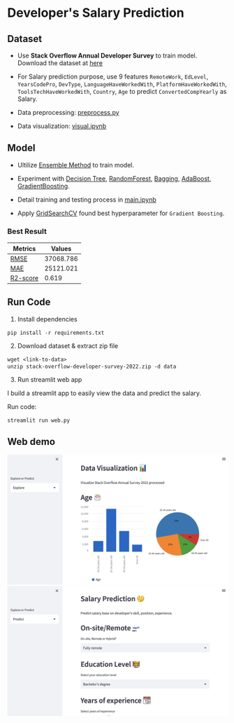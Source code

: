 # Developer's Salary Prediction

## Dataset

* Use **Stack Overflow Annual Developer Survey** to train model. Download the dataset at [here](https://insights.stackoverflow.com/survey)

* For Salary prediction purpose, use 9 features `RemoteWork`, `EdLevel`, `YearsCodePro`, `DevType`, `LanguageHaveWorkedWith`, `PlatformHaveWorkedWith`, 
`ToolsTechHaveWorkedWith`,
`Country`, `Age` to predict `ConvertedCompYearly` as Salary.

* Data preprocessing: [preprocess.py](dataset/preprocess.py)

* Data visualization: [visual.ipynb](visual.ipynb)

## Model

* Ultilize [Ensemble Method](https://scikit-learn.org/stable/modules/ensemble.html) to train model.

* Experiment with [Decision Tree](https://scikit-learn.org/stable/modules/generated/sklearn.tree.DecisionTreeRegressor.html), [RandomForest](https://scikit-learn.org/stable/modules/generated/sklearn.ensemble.RandomForestRegressor.html), [Bagging](https://scikit-learn.org/stable/modules/generated/sklearn.ensemble.BaggingRegressor.html), [AdaBoost](https://scikit-learn.org/stable/modules/generated/sklearn.ensemble.AdaBoostRegressor.html), [GradientBoosting](https://scikit-learn.org/stable/modules/generated/sklearn.ensemble.GradientBoostingRegressor.html). 

* Detail training and testing process in [main.ipynb](main.ipynb)

* Apply [GridSearchCV](https://scikit-learn.org/stable/modules/generated/sklearn.model_selection.GridSearchCV.html) found best hyperparameter for `Gradient Boosting`.

### Best Result

| Metrics | Values |
| --- | --- | 
| [RMSE](https://scikit-learn.org/stable/modules/generated/sklearn.metrics.mean_squared_error.html) | 37068.786 |  
| [MAE](https://scikit-learn.org/stable/modules/generated/sklearn.metrics.mean_absolute_error.html) | 25121.021 |   
| [R2-score](https://scikit-learn.org/stable/modules/generated/sklearn.metrics.r2_score.html) | 0.619 | 

## Run Code

1. Install dependencies

```
pip install -r requirements.txt
```

2. Download dataset & extract zip file

```
wget <link-to-data>
unzip stack-overflow-developer-survey-2022.zip -d data
```

3. Run streamlit web app

I build a streamlit app to easily view the data and predict the salary.

Run code:

```
streamlit run web.py
```
## Web demo

![](images/explore_page.png)
![](images/predict_page.png)